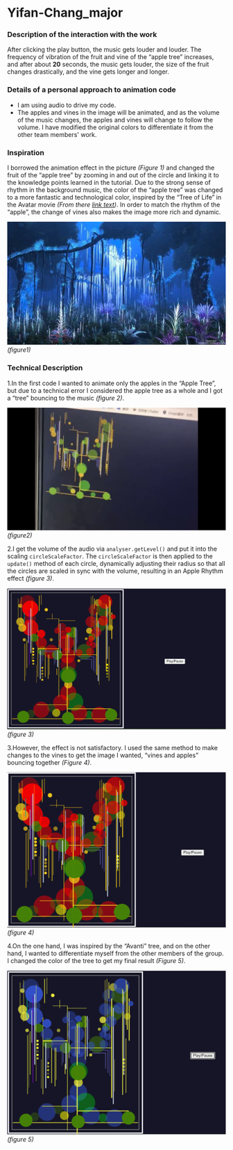 # Yifan-Chang_major

### Description of the interaction with the work
After clicking the play button, the music gets louder and louder. The frequency of vibration of the fruit and vine of the “apple tree” increases, and after about **20** seconds, the music gets louder, the size of the fruit changes drastically, and the vine gets longer and longer.

### Details of a personal approach to animation code
- I am using audio to drive my code.
- The apples and vines in the image will be animated, and as the volume of the music changes, the apples and vines will change to follow the volume. I have modified the original colors to differentiate it from the other team members' work.

### Inspiration
I borrowed the animation effect in the picture *(Figure 1)* and changed the fruit of the “apple tree” by zooming in and out of the circle and linking it to the knowledge points learned in the tutorial. Due to the strong sense of rhythm in the background music, the color of the “apple tree” was changed to a more fantastic and technological color, inspired by the “Tree of Life” in the Avatar movie *(From there [link text](https://www.pinterest.com/pin/597571444325740263/))*. In order to match the rhythm of the “apple”, the change of vines also makes the image more rich and dynamic.

![An image of live tree](readmeimage/live%20tree.jpg)
*(figure1)*

### Technical Description
1.In the first code I wanted to animate only the apples in the “Apple Tree”, but due to a technical error I considered the apple tree as a whole and I got a “tree” bouncing to the music *(figure 2)*.

![An image of bouncing tree](readmeimage/Bouncing%20Trees.jpg)
*(figure2)*

2.I get the volume of the audio via `analyser.getLevel()` and put it into the scaling `circleScaleFactor`. The `circleScaleFactor` is then applied to the `update()` method of each circle, dynamically adjusting their radius so that all the circles are scaled in sync with the volume, resulting in an Apple Rhythm effect *(figure 3)*.

![An image of only circle](readmeimage/only%20circle.png)
*(figure 3)*

3.However, the effect is not satisfactory. I used the same method to make changes to the vines to get the image I wanted, “vines and apples” bouncing together *(Figure 4)*.

![An image of circle and line](readmeimage/circle%20and%20line.png)
*(figure 4)*

4.On the one hand, I was inspired by the “Avanti” tree, and on the other hand, I wanted to differentiate myself from the other members of the group. I changed the color of the tree to get my final result *(Figure 5)*.

![An image of final](readmeimage/final.png)
*(figure 5)*